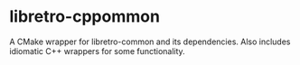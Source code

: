 # libretro-cppommon
A CMake wrapper for libretro-common and its dependencies. Also includes idiomatic C++ wrappers for some functionality.
